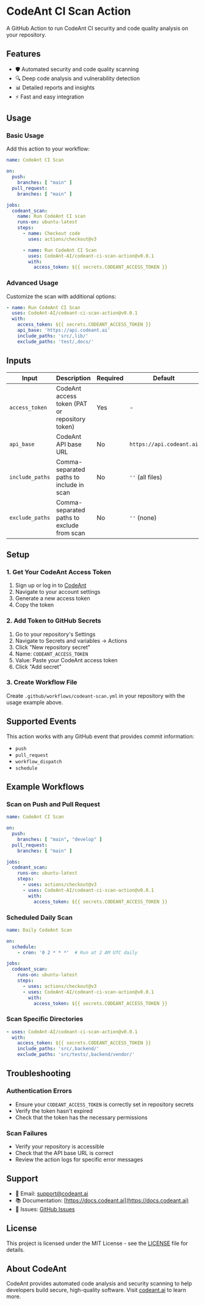 # CodeAnt CI Scan Action

A GitHub Action to run CodeAnt CI security and code quality analysis on your repository.

## Features

- 🛡️ Automated security and code quality scanning
- 🔍 Deep code analysis and vulnerability detection
- 📊 Detailed reports and insights
- ⚡ Fast and easy integration

## Usage

### Basic Usage

Add this action to your workflow:

```yaml
name: CodeAnt CI Scan

on:
  push:
    branches: [ "main" ]
  pull_request:
    branches: [ "main" ]

jobs:
  codeant_scan:
    name: Run CodeAnt CI scan
    runs-on: ubuntu-latest
    steps:
      - name: Checkout code
        uses: actions/checkout@v3

      - name: Run CodeAnt CI Scan
        uses: CodeAnt-AI/codeant-ci-scan-action@v0.0.1
        with:
          access_token: ${{ secrets.CODEANT_ACCESS_TOKEN }}
```

### Advanced Usage

Customize the scan with additional options:

```yaml
- name: Run CodeAnt CI Scan
  uses: CodeAnt-AI/codeant-ci-scan-action@v0.0.1
  with:
    access_token: ${{ secrets.CODEANT_ACCESS_TOKEN }}
    api_base: 'https://api.codeant.ai'
    include_paths: 'src/,lib/'
    exclude_paths: 'test/,docs/'
```

## Inputs

| Input | Description | Required | Default |
|-------|-------------|----------|---------|
| `access_token` | CodeAnt access token (PAT or repository token) | Yes | - |
| `api_base` | CodeAnt API base URL | No | `https://api.codeant.ai` |
| `include_paths` | Comma-separated paths to include in scan | No | `''` (all files) |
| `exclude_paths` | Comma-separated paths to exclude from scan | No | `''` (none) |

## Setup

### 1. Get Your CodeAnt Access Token

1. Sign up or log in to [CodeAnt](https://codeant.ai)
2. Navigate to your account settings
3. Generate a new access token
4. Copy the token

### 2. Add Token to GitHub Secrets

1. Go to your repository's Settings
2. Navigate to Secrets and variables → Actions
3. Click "New repository secret"
4. Name: `CODEANT_ACCESS_TOKEN`
5. Value: Paste your CodeAnt access token
6. Click "Add secret"

### 3. Create Workflow File

Create `.github/workflows/codeant-scan.yml` in your repository with the usage example above.

## Supported Events

This action works with any GitHub event that provides commit information:

- `push`
- `pull_request`
- `workflow_dispatch`
- `schedule`

## Example Workflows

### Scan on Push and Pull Request

```yaml
name: CodeAnt CI Scan

on:
  push:
    branches: [ "main", "develop" ]
  pull_request:
    branches: [ "main" ]

jobs:
  codeant_scan:
    runs-on: ubuntu-latest
    steps:
      - uses: actions/checkout@v3
      - uses: CodeAnt-AI/codeant-ci-scan-action@v0.0.1
        with:
          access_token: ${{ secrets.CODEANT_ACCESS_TOKEN }}
```

### Scheduled Daily Scan

```yaml
name: Daily CodeAnt Scan

on:
  schedule:
    - cron: '0 2 * * *'  # Run at 2 AM UTC daily

jobs:
  codeant_scan:
    runs-on: ubuntu-latest
    steps:
      - uses: actions/checkout@v3
      - uses: CodeAnt-AI/codeant-ci-scan-action@v0.0.1
        with:
          access_token: ${{ secrets.CODEANT_ACCESS_TOKEN }}
```

### Scan Specific Directories

```yaml
- uses: CodeAnt-AI/codeant-ci-scan-action@v0.0.1
  with:
    access_token: ${{ secrets.CODEANT_ACCESS_TOKEN }}
    include_paths: 'src/,backend/'
    exclude_paths: 'src/tests/,backend/vendor/'
```

## Troubleshooting

### Authentication Errors

- Ensure your `CODEANT_ACCESS_TOKEN` is correctly set in repository secrets
- Verify the token hasn't expired
- Check that the token has the necessary permissions

### Scan Failures

- Verify your repository is accessible
- Check that the API base URL is correct
- Review the action logs for specific error messages

## Support

- 📧 Email: support@codeant.ai
- 📚 Documentation: [https://docs.codeant.ai](https://docs.codeant.ai)
- 🐛 Issues: [GitHub Issues](https://github.com/CodeAnt-AI/codeant-ci-scan-action/issues)

## License

This project is licensed under the MIT License - see the [LICENSE](LICENSE) file for details.

## About CodeAnt

CodeAnt provides automated code analysis and security scanning to help developers build secure, high-quality software. Visit [codeant.ai](https://codeant.ai) to learn more.
